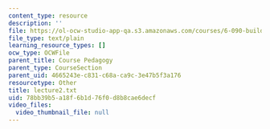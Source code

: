 ```yaml
---
content_type: resource
description: ''
file: https://ol-ocw-studio-app-qa.s3.amazonaws.com/courses/6-090-building-programming-experience-a-lead-in-to-6-001-january-iap-2005/78bb39b5a18f6b1d76f0d8b8cae6decf_lecture2.txt
file_type: text/plain
learning_resource_types: []
ocw_type: OCWFile
parent_title: Course Pedagogy
parent_type: CourseSection
parent_uid: 4665243e-c831-c68a-ca9c-3e47b5f3a176
resourcetype: Other
title: lecture2.txt
uid: 78bb39b5-a18f-6b1d-76f0-d8b8cae6decf
video_files:
  video_thumbnail_file: null
---
```

